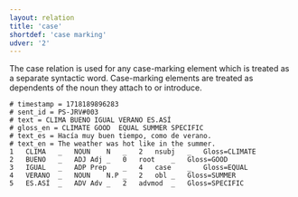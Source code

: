 ```yaml
---
layout: relation
title: 'case'
shortdef: 'case marking'
udver: '2'
---
```


The case relation is used for any case-marking element which is treated as a separate syntactic word. Case-marking elements are treated as dependents of the noun they attach to or introduce.

~~~ conllu
# timestamp = 1718189896283
# sent_id = PS-JRV#003
# text = CLIMA BUENO IGUAL VERANO ES.ASÍ
# gloss_en = CLIMATE GOOD  EQUAL SUMMER SPECIFIC
# text_es = Hacía muy buen tiempo, como de verano.
# text_en = The weather was hot like in the summer.
1	CLIMA	_	NOUN	N	_	2	nsubj	_	Gloss=CLIMATE
2	BUENO	_	ADJ	Adj	_	0	root	_	Gloss=GOOD
3	IGUAL	_	ADP	Prep	_	4	case	_	Gloss=EQUAL
4	VERANO	_	NOUN	N.P	_	2	obl	_	Gloss=SUMMER
5	ES.ASÍ	_	ADV	Adv	_	2	advmod	_	Gloss=SPECIFIC
~~~
